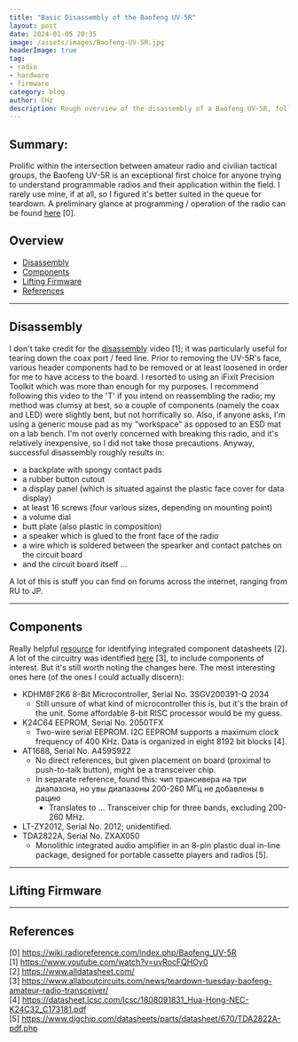 ```yaml
---
title: "Basic Disassembly of the Baofeng UV-5R"
layout: post
date: 2024-01-05 20:35
image: /assets/images/Baofeng-UV-5R.jpg
headerImage: true
tag:
- radio
- hardware
- firmware
category: blog
author: CHz
description: Rough overview of the disassembly of a Baofeng UV-5R, followed by the extraction of its IC-resident firmware.
---
```


## Summary:

Prolific within the intersection between amateur radio and civilian tactical groups, the Baofeng UV-5R is an exceptional first choice for anyone trying to understand programmable radios and their application within the field. I rarely use mine, if at all, so I figured it's better suited in the queue for teardown. A preliminary glance at programming / operation of the radio can be found [here][0] \[0\].

## Overview
- [Disassembly](#disassembly)
- [Components](#components)
- [Lifting Firmware](#lifting-firmware)
- [References](#references)

---

## Disassembly

I don't take credit for the [disassembly][1] video \[1\]; it was particularly useful for tearing down the coax port / feed line. Prior to removing the UV-5R's face, various header components had to be removed or at least loosened in order for me to have access to the board. I resorted to using an iFixit Precision Toolkit which was more than enough for my purposes. I recommend following this video to the 'T' if you intend on reassembling the radio; my method was clumsy at best, so a couple of components (namely the coax and LED) were slightly bent, but not horrifically so. Also, if anyone asks, I'm using a generic mouse pad as my "workspace" as opposed to an ESD mat on a lab bench. I'm not overly concerned with breaking this radio, and it's relatively inexpensive, so I did not take those precautions. Anyway, successful disassembly roughly results in:

* a backplate with spongy contact pads
* a rubber button cutout
* a display panel (which is situated against the plastic face cover for data display)
* at least 16 screws (four various sizes, depending on mounting point)
* a volume dial
* butt plate (also plastic in composition)
* a speaker which is glued to the front face of the radio
* a wire which is soldered between the spearker and contact patches on the circuit board
* and the circuit board itself ...

A lot of this is stuff you can find on forums across the internet, ranging from RU to JP.

---

## Components

Really helpful [resource][2] for identifying integrated component datasheets \[2\]. A lot of the circuitry was identified [here][3] \[3\], to include components of interest. But it's still worth noting the changes here. The most interesting ones here (of the ones I could actually discern):

* KDHM8F2K6 8-Bit Microcontroller, Serial No. 3SGV200391-Q 2034
    * Still unsure of what kind of microcontroller this is, but it's the brain of the unit. Some affordable 8-bit RISC processor would be my guess.
* K24C64 EEPROM, Serial No. 2050TFX
    * Two-wire serial EEPROM. I2C EEPROM supports a maximum clock frequency of 400 KHz. Data is organized in eight 8192 bit blocks \[4\]. 
* AT1688, Serial No. A459S922
    * No direct references, but given placement on board (proximal to push-to-talk button), might be a transceiver chip.
    * In separate reference, found this:  чип трансивера на три диапазона, но увы диапазоны 200-260 МГц не добавлены в рацию
        * Translates to ... Transceiver chip for three bands, excluding 200-260 MHz.
* LT-ZY2012, Serial No. 2012; unidentified.
* TDA2822A, Serial No. ZXAX050
    * Monolithic integrated audio amplifier in an 8-pin plastic dual in-line package, designed for portable cassette players and radios \[5\].

---

## Lifting Firmware

---

## References

\[0\] <https://wiki.radioreference.com/index.php/Baofeng_UV-5R> <br>
\[1\] <https://www.youtube.com/watch?v=uvRocFQHOy0> <br>
\[2\] <https://www.alldatasheet.com/> <br>
\[3\] <https://www.allaboutcircuits.com/news/teardown-tuesday-baofeng-amateur-radio-transceiver/> <br>
\[4\] <https://datasheet.lcsc.com/lcsc/1808091831_Hua-Hong-NEC-K24C32_C173181.pdf> <br>
\[5\] <https://www.digchip.com/datasheets/parts/datasheet/670/TDA2822A-pdf.php> <br>

[0]: https://wiki.radioreference.com/index.php/Baofeng_UV-5R
[1]: https://www.youtube.com/watch?v=uvRocFQHOy0
[2]: https://www.alldatasheet.com/
[3]: https://www.allaboutcircuits.com/news/teardown-tuesday-baofeng-amateur-radio-transceiver/
[4]: https://datasheet.lcsc.com/lcsc/1808091831_Hua-Hong-NEC-K24C32_C173181.pdf
[5]: https://www.digchip.com/datasheets/parts/datasheet/670/TDA2822A-pdf.php
